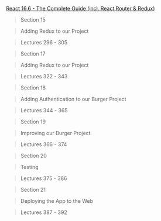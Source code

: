
[React 16.6 - The Complete Guide (incl. React Router & Redux)](https://www.udemy.com/react-the-complete-guide-incl-redux/)

> Section 15

> Adding Redux to our Project

> Lectures 296 - 305

> Section 17

> Adding Redux to our Project

> Lectures 322 - 343


> Section 18

> Adding Authentication to our Burger Project

> Lectures 344 - 365


> Section 19

> Improving our Burger Project

> Lectures 366 - 374


> Section 20

> Testing 

> Lectures 375 - 386


> Section 21

> Deploying the App to the Web

> Lectures 387 - 392